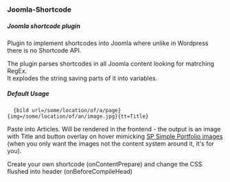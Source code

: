 ### Joomla-Shortcode
##### Joomla shortcode plugin
  
Plugin to implement shortcodes into Joomla where unlike in Wordpress there is no Shortcode API.  
  
The plugin parses shortcodes in all Joomla content looking for matrching RegEx.  
It explodes the string saving parts of it into variables.  

##### Default Usage

      {bild url=/some/location/of/a/page}{img=/some/location/of/an/image.jpg}{tt=Title}

Paste into Articles. Will be rendered in the frontend -  the output is an image with Title and button overlay on hover mimicking [SP Simple Portfolio images](http://demo.joomshaper.com/extensions/sp-simple-portfolio) (when you only want the images not the content system around it, it's for you).  
  
Create your own shortcode (onContentPrepare) and change the CSS flushed into header (onBeforeCompileHead)  
